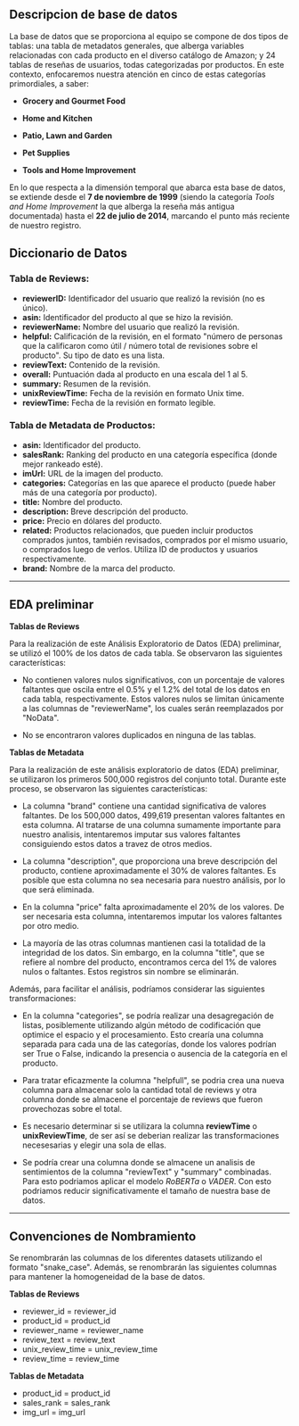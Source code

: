 ## Descripcion de base de datos

La  base de datos que se proporciona al equipo se compone de dos tipos de tablas: una tabla de metadatos generales, que alberga variables relacionadas con cada producto en el diverso catálogo de Amazon; y  24 tablas de reseñas de usuarios, todas categorizadas por productos. En este contexto, enfocaremos nuestra atención en cinco de estas categorías primordiales, a saber:

- **Grocery and Gourmet Food**

- **Home and Kitchen**

- **Patio, Lawn and Garden**  

- **Pet Supplies**

- **Tools and Home Improvement**

En lo que respecta a la dimensión temporal que abarca esta base de datos, se extiende desde el **7 de noviembre de 1999** (siendo la categoría *Tools and Home Improvement* la que alberga la reseña más antigua documentada)  hasta el **22 de julio de 2014**, marcando el punto más reciente de nuestro registro.

## Diccionario de Datos

### Tabla de Reviews:

- **reviewerID:** Identificador del usuario que realizó la revisión (no es único).
- **asin:** Identificador del producto al que se hizo la revisión.
- **reviewerName:** Nombre del usuario que realizó la revisión.
- **helpful:** Calificación de la revisión, en el formato "número de personas que la calificaron como útil / número total de revisiones sobre el producto". Su tipo de dato es una lista.
- **reviewText:** Contenido de la revisión.
- **overall:** Puntuación dada al producto en una escala del 1 al 5.
- **summary:** Resumen de la revisión.
- **unixReviewTime:** Fecha de la revisión en formato Unix time.
- **reviewTime:** Fecha de la revisión en formato legible.

### Tabla de Metadata de Productos:

- **asin:** Identificador del producto.
- **salesRank:** Ranking del producto en una categoría específica (donde mejor rankeado esté).
- **imUrl:** URL de la imagen del producto.
- **categories:** Categorías en las que aparece el producto (puede haber más de una categoría por producto).
- **title:** Nombre del producto.
- **description:** Breve descripción del producto.
- **price:** Precio en dólares del producto.
- **related:** Productos relacionados, que pueden incluir productos comprados juntos, también revisados, comprados por el mismo usuario, o comprados luego de verlos. Utiliza ID de productos y usuarios respectivamente.
- **brand:** Nombre de la marca del producto.

---


## EDA preliminar

**Tablas de Reviews**

Para la realización de este Análisis Exploratorio de Datos (EDA) preliminar, se utilizó el 100% de los datos de cada tabla. Se observaron las siguientes características:

- No contienen valores nulos significativos, con un porcentaje de valores faltantes que oscila entre el 0.5% y el 1.2% del total de los datos en cada tabla, respectivamente. Estos valores nulos se limitan únicamente a las columnas de "reviewerName", los cuales serán reemplazados por "NoData".

- No se encontraron valores duplicados en ninguna de las tablas.

**Tablas de Metadata**

Para la realización de este análisis exploratorio de datos (EDA) preliminar, se utilizaron los primeros 500,000 registros del conjunto total. Durante este proceso, se observaron las siguientes características:

- La columna "brand" contiene una cantidad significativa de valores faltantes. De los 500,000 datos, 499,619 presentan valores faltantes en esta columna. Al tratarse de una columna sumamente importante para nuestro analisis, intentaremos imputar sus valores faltantes consiguiendo estos datos a travez de otros medios.

- La columna "description", que proporciona una breve descripción del producto, contiene aproximadamente el 30% de valores faltantes. Es posible que esta columna no sea necesaria para nuestro análisis, por lo que será eliminada.

- En la columna "price" falta aproximadamente el 20% de los valores. De ser necesaria esta columna, intentaremos imputar los valores faltantes por otro medio.

- La mayoría de las otras columnas mantienen casi la totalidad de la integridad de los datos. Sin embargo, en la columna "title", que se refiere al nombre del producto, encontramos cerca del 1% de valores nulos o faltantes. Estos registros sin nombre se eliminarán.

Además, para facilitar el análisis, podríamos considerar las siguientes transformaciones:

- En la columna "categories", se podría realizar una desagregación de listas, posiblemente utilizando algún método de codificación que optimice el espacio y el procesamiento. Esto crearía una columna separada para cada una de las categorías, donde los valores podrían ser True o False, indicando la presencia o ausencia de la categoría en el producto.

- Para tratar eficazmente la columna "helpfull", se podria crea una nueva columna para almacenar solo la cantidad total de reviews y otra columna donde se almacene el porcentaje de reviews que fueron provechozas sobre el total.

- Es necesario determinar si se utilizara la columna **reviewTime** o **unixReviewTime**, de ser así se deberian realizar las transformaciones necesesarias y elegir una sola de ellas. 

- Se podría crear una columna donde se almacene un analisis de sentimientos de la columna "reviewText" y "summary" combinadas. Para esto podriamos aplicar el modelo *RoBERTa* o *VADER*. Con esto podriamos reducir significativamente el tamaño de nuestra base de datos.

---



## Convenciones de Nombramiento

Se renombrarán las columnas de los diferentes datasets utilizando el formato "snake_case". Además, se renombrarán las siguientes columnas para mantener la homogeneidad de la base de datos.

**Tablas de Reviews**
- reviewer_id = reviewer_id
- product_id = product_id
- reviewer_name = reviewer_name
- review_text = review_text
- unix_review_time = unix_review_time
- review_time = review_time

**Tablas de Metadata**
- product_id = product_id
- sales_rank = sales_rank
- img_url = img_url